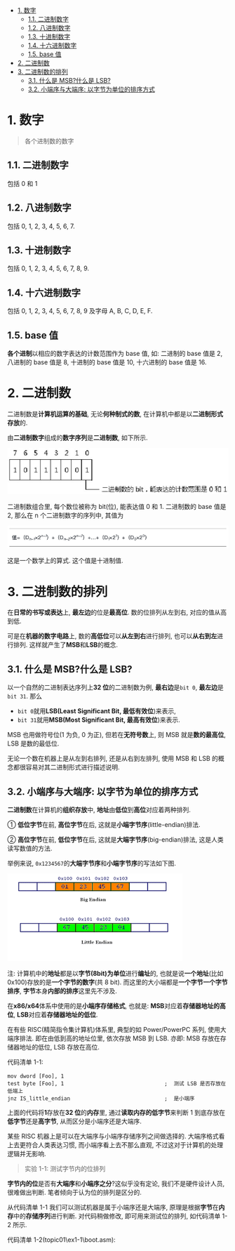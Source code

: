 
<!-- @import "[TOC]" {cmd="toc" depthFrom=1 depthTo=6 orderedList=false} -->

<!-- code_chunk_output -->

- [1. 数字](#1-数字)
  - [1.1. 二进制数字](#11-二进制数字)
  - [1.2. 八进制数字](#12-八进制数字)
  - [1.3. 十进制数字](#13-十进制数字)
  - [1.4. 十六进制数字](#14-十六进制数字)
  - [1.5. base 值](#15-base-值)
- [2. 二进制数](#2-二进制数)
- [3. 二进制数的排列](#3-二进制数的排列)
  - [3.1. 什么是 MSB?什么是 LSB?](#31-什么是-msb什么是-lsb)
  - [3.2. 小端序与大端序: 以字节为单位的排序方式](#32-小端序与大端序-以字节为单位的排序方式)

<!-- /code_chunk_output -->

# 1. 数字

>各个进制数的数字

## 1.1. 二进制数字

包括 0 和 1

## 1.2. 八进制数字

包括 0, 1, 2, 3, 4, 5, 6, 7.

## 1.3. 十进制数字

包括 0, 1, 2, 3, 4, 5, 6, 7, 8, 9.

## 1.4. 十六进制数字

包括 0, 1, 2, 3, 4, 5, 6, 7, 8, 9 及字母 A, B, C, D, E, F.

## 1.5. base 值

**各个进制**以相应的数字表达的计数范围作为 base 值, 如: 二进制的 base 值是 2, 八进制的 base 值是 8, 十进制的 base 值是 10, 十六进制的 base 值是 16.

# 2. 二进制数

二进制数是**计算机运算的基础**, 无论**何种制式的数**, 在计算机中都是以**二进制形式存放**的.

由**二进制数字**组成的**数字序列**是**二进制数**, 如下所示.

![2019-12-28-12-31-11.png](./images/2019-12-28-12-31-11.png)

二进制数组合里, 每个数位被称为 bit(位), 能表达值 0 和 1. 二进制数的 base 值是 2, 那么在 n 个二进制数字的序列中, 其值为

![2019-12-28-12-32-22.png](./images/2019-12-28-12-32-22.png)

这是一个数学上的算式. 这个值是十进制值.

# 3. 二进制数的排列

在**日常的书写或表达**上, **最左边**的位是**最高位**. 数的位排列从左到右, 对应的值从高到低.

可是在**机器的数字电路**上, 数的**高低位**可以**从左到右**进行排列, 也可以**从右到左**进行排列. 这样就产生了**MSB**和**LSB**的概念.

## 3.1. 什么是 MSB?什么是 LSB?

以一个自然的二进制表达序列上**32 位**的二进制数为例, **最右边**是`bit 0`, **最左边**是`bit 31`. 那么

* `bit 0`就用**LSB(Least Significant Bit, 最低有效位**)来表示,
* `bit 31`就用**MSB(Most Significant Bit, 最高有效位**)来表示.

MSB 也用做符号位(1 为负, 0 为正), 但若在**无符号数**上, 则 MSB 就是**数的最高位**, LSB 是数的最低位.

无论一个数在机器上是从左到右排列, 还是从右到左排列, 使用 MSB 和 LSB 的概念都很容易对其二进制形式进行描述说明.

## 3.2. 小端序与大端序: 以字节为单位的排序方式

**二进制数**在计算机的**组织存放**中, **地址**由**低位**到**高位**对应着两种排列.

① **低位字节**在前, **高位字节**在后, 这就是**小端字节序**(little-endian)排法.

② **高位字节**在前, **低位字节**在后, 这就是**大端字节序**(big-endian)排法, 这是人类读写数值的方法.

举例来说, `0x1234567`的**大端字节序**和**小端字节序**的写法如下图.

![2019-12-28-13-05-13.png](./images/2019-12-28-13-05-13.png)

注: 计算机中的**地址**都是以**字节(8bit)为单位**进行**编址**的, 也就是说**一个地址**(比如 0x100)存放的是**一个字节的数字**(共 8 bit). 而这里的大小端都是**一个字节一个字节排序**, **字节**本身**内部的排序**这里先不涉及.

在**x86/x64**体系中使用的是**小端序存储格式**, 也就是: **MSB**对应着**存储器地址的高位**, **LSB**对应着**存储器地址的低位**.

在有些 RISC(精简指令集计算机)体系里, 典型的如 Power/PowerPC 系列, 使用大端序排法. 即在由低到高的地址位里, 依次存放 MSB 到 LSB. 亦即: MSB 存放在存储器地址的低位, LSB 存放在高位.

代码清单 1-1:

```
mov dword [Foo], 1
test byte [Foo], 1                                ;  测试 LSB 是否存放在低端上
jnz IS_little_endian                              ;  是小端序
```

上面的代码将**1**存放在**32 位**的**内存**里, 通过**读取内存的低字节**来判断 1 到底存放在**低字节**还是**高字节**, 从而区分是小端序还是大端序.

某些 RISC 机器上是可以在大端序与小端序存储序列之间做选择的. 大端序格式看上去更符合人类表达习惯, 而小端序看上去不那么直观, 不过这对于计算机的处理逻辑并无影响.

>实验 1-1: 测试字节内的位排列

**字节内的位**是否有**大端序**和**小端序之分**?这似乎没有定论, 我们不是硬件设计人员, 很难做出判断. 笔者倾向于认为位的排列是区分的.

从代码清单 1-1 我们可以测试机器是属于小端序还是大端序, 原理是根据**字节**在**内存**中的**存储序列**进行判断. 对代码稍做修改, 即可用来测试位的排列, 如代码清单 1-2 所示.

代码清单 1-2(topic01\ex1-1\boot.asm):